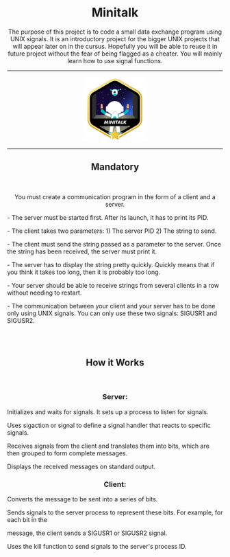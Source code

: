 
<h1 align=center>
	<b>Minitalk</b>
</h1>

<p align=center>
	The purpose of this project is to code a small data exchange program using UNIX signals. It is an introductory project for the bigger UNIX projects that will appear later on in the cursus. Hopefully you will be able to reuse it in future project without the fear of being flagged as a cheater. You will mainly learn how to use signal functions.

---
<div align="center">
    <img src="https://github.com/AndreLuiz-Cardoso/42_badges_utils/blob/main/minitalkm.png?raw=true" alt="cado-car's 42Project Badge"/>
</div>

---

<h2 align=center>
Mandatory
</h2>

<br/>
<div align="center">
<p>You must create a communication program in the form of a client and a server.</p>
</div>
<p>- The server must be started first. After its launch, it has to print its PID.</p>
<p>- The client takes two parameters: 1) The server PID 2) The string to send.</p>
<p>- The client must send the string passed as a parameter to the server. Once the string has been received, the server must print it.</p>
<p>- The server has to display the string pretty quickly. Quickly means that if you think it takes too long, then it is probably too long.</p>
<p>- Your server should be able to receive strings from several clients in a row without needing to restart.</p>
<p>- The communication between your client and your server has to be done only using UNIX signals.
You can only use these two signals: SIGUSR1 and SIGUSR2.</p>

<br/>
<br/>

<div align="center">
<h2> How it Works </h2>
</div>
<br/>
<div align="center">
<h3>Server:</h3>
</div>
<p>Initializes and waits for signals. It sets up a process to listen for signals.</p>
<p>Uses sigaction or signal to define a signal handler that reacts to specific signals.</p>
<p>Receives signals from the client and translates them into bits, which are then grouped to form complete messages.</p>
<p>Displays the received messages on standard output.</p>
<div align="center">
<h3>Client:</h3>
</div>
<p>Converts the message to be sent into a series of bits.</p>
<p>Sends signals to the server process to represent these bits. For example, for each bit in the <p>message, the client sends a SIGUSR1 or SIGUSR2 signal.</p>
<p>Uses the kill function to send signals to the server's process ID.</p>

